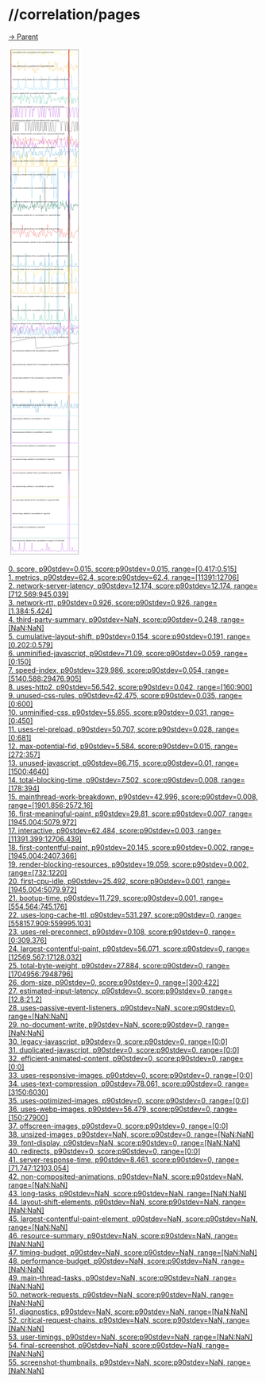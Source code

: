 
# //correlation/pages

[→ Parent](../..)

![PLOT: correlation](./correlation.svg)

[0. score, p90stdev=0.015, score:p90stdev=0.015, range=[0.417:0.515]](../../meta/score/samples/pages)  
[1. metrics, p90stdev=62.4, score:p90stdev=62.4, range=[11391:12706]](../../metrics/samples/pages/)  
[2. network-server-latency, p90stdev=12.174, score:p90stdev=12.174, range=[712.569:945.039]](../../network-server-latency/samples/pages/)  
[3. network-rtt, p90stdev=0.926, score:p90stdev=0.926, range=[1.384:5.424]](../../network-rtt/samples/pages/)  
[4. third-party-summary, p90stdev=NaN, score:p90stdev=0.248, range=[NaN:NaN]](../../third-party-summary/samples/pages/)  
[5. cumulative-layout-shift, p90stdev=0.154, score:p90stdev=0.191, range=[0.202:0.579]](../../cumulative-layout-shift/samples/pages/)  
[6. unminified-javascript, p90stdev=71.09, score:p90stdev=0.059, range=[0:150]](../../unminified-javascript/samples/pages/)  
[7. speed-index, p90stdev=329.986, score:p90stdev=0.054, range=[5140.588:29476.905]](../../speed-index/samples/pages/)  
[8. uses-http2, p90stdev=56.542, score:p90stdev=0.042, range=[160:900]](../../uses-http2/samples/pages/)  
[9. unused-css-rules, p90stdev=42.475, score:p90stdev=0.035, range=[0:600]](../../unused-css-rules/samples/pages/)  
[10. unminified-css, p90stdev=55.655, score:p90stdev=0.031, range=[0:450]](../../unminified-css/samples/pages/)  
[11. uses-rel-preload, p90stdev=50.707, score:p90stdev=0.028, range=[0:681]](../../uses-rel-preload/samples/pages/)  
[12. max-potential-fid, p90stdev=5.584, score:p90stdev=0.015, range=[272:357]](../../max-potential-fid/samples/pages/)  
[13. unused-javascript, p90stdev=86.715, score:p90stdev=0.01, range=[1500:4640]](../../unused-javascript/samples/pages/)  
[14. total-blocking-time, p90stdev=7.502, score:p90stdev=0.008, range=[178:394]](../../total-blocking-time/samples/pages/)  
[15. mainthread-work-breakdown, p90stdev=42.996, score:p90stdev=0.008, range=[1901.856:2572.16]](../../mainthread-work-breakdown/samples/pages/)  
[16. first-meaningful-paint, p90stdev=29.81, score:p90stdev=0.007, range=[1945.004:5079.972]](../../first-meaningful-paint/samples/pages/)  
[17. interactive, p90stdev=62.484, score:p90stdev=0.003, range=[11391.399:12706.439]](../../interactive/samples/pages/)  
[18. first-contentful-paint, p90stdev=20.145, score:p90stdev=0.002, range=[1945.004:2407.366]](../../first-contentful-paint/samples/pages/)  
[19. render-blocking-resources, p90stdev=19.059, score:p90stdev=0.002, range=[732:1220]](../../render-blocking-resources/samples/pages/)  
[20. first-cpu-idle, p90stdev=25.492, score:p90stdev=0.001, range=[1945.004:5079.972]](../../first-cpu-idle/samples/pages/)  
[21. bootup-time, p90stdev=11.729, score:p90stdev=0.001, range=[554.564:745.176]](../../bootup-time/samples/pages/)  
[22. uses-long-cache-ttl, p90stdev=531.297, score:p90stdev=0, range=[558157.909:559995.103]](../../uses-long-cache-ttl/samples/pages/)  
[23. uses-rel-preconnect, p90stdev=0.108, score:p90stdev=0, range=[0:309.376]](../../uses-rel-preconnect/samples/pages/)  
[24. largest-contentful-paint, p90stdev=56.071, score:p90stdev=0, range=[12569.567:17128.032]](../../largest-contentful-paint/samples/pages/)  
[25. total-byte-weight, p90stdev=27.884, score:p90stdev=0, range=[1704956:7948796]](../../total-byte-weight/samples/pages/)  
[26. dom-size, p90stdev=0, score:p90stdev=0, range=[300:422]](../../dom-size/samples/pages/)  
[27. estimated-input-latency, p90stdev=0, score:p90stdev=0, range=[12.8:21.2]](../../estimated-input-latency/samples/pages/)  
[28. uses-passive-event-listeners, p90stdev=NaN, score:p90stdev=0, range=[NaN:NaN]](../../uses-passive-event-listeners/samples/pages/)  
[29. no-document-write, p90stdev=NaN, score:p90stdev=0, range=[NaN:NaN]](../../no-document-write/samples/pages/)  
[30. legacy-javascript, p90stdev=0, score:p90stdev=0, range=[0:0]](../../legacy-javascript/samples/pages/)  
[31. duplicated-javascript, p90stdev=0, score:p90stdev=0, range=[0:0]](../../duplicated-javascript/samples/pages/)  
[32. efficient-animated-content, p90stdev=0, score:p90stdev=0, range=[0:0]](../../efficient-animated-content/samples/pages/)  
[33. uses-responsive-images, p90stdev=0, score:p90stdev=0, range=[0:0]](../../uses-responsive-images/samples/pages/)  
[34. uses-text-compression, p90stdev=78.061, score:p90stdev=0, range=[3150:6030]](../../uses-text-compression/samples/pages/)  
[35. uses-optimized-images, p90stdev=0, score:p90stdev=0, range=[0:0]](../../uses-optimized-images/samples/pages/)  
[36. uses-webp-images, p90stdev=56.479, score:p90stdev=0, range=[150:27900]](../../uses-webp-images/samples/pages/)  
[37. offscreen-images, p90stdev=0, score:p90stdev=0, range=[0:0]](../../offscreen-images/samples/pages/)  
[38. unsized-images, p90stdev=NaN, score:p90stdev=0, range=[NaN:NaN]](../../unsized-images/samples/pages/)  
[39. font-display, p90stdev=NaN, score:p90stdev=0, range=[NaN:NaN]](../../font-display/samples/pages/)  
[40. redirects, p90stdev=0, score:p90stdev=0, range=[0:0]](../../redirects/samples/pages/)  
[41. server-response-time, p90stdev=8.461, score:p90stdev=0, range=[71.747:12103.054]](../../server-response-time/samples/pages/)  
[42. non-composited-animations, p90stdev=NaN, score:p90stdev=NaN, range=[NaN:NaN]](../../non-composited-animations/samples/pages/)  
[43. long-tasks, p90stdev=NaN, score:p90stdev=NaN, range=[NaN:NaN]](../../long-tasks/samples/pages/)  
[44. layout-shift-elements, p90stdev=NaN, score:p90stdev=NaN, range=[NaN:NaN]](../../layout-shift-elements/samples/pages/)  
[45. largest-contentful-paint-element, p90stdev=NaN, score:p90stdev=NaN, range=[NaN:NaN]](../../largest-contentful-paint-element/samples/pages/)  
[46. resource-summary, p90stdev=NaN, score:p90stdev=NaN, range=[NaN:NaN]](../../resource-summary/samples/pages/)  
[47. timing-budget, p90stdev=NaN, score:p90stdev=NaN, range=[NaN:NaN]](../../timing-budget/samples/pages/)  
[48. performance-budget, p90stdev=NaN, score:p90stdev=NaN, range=[NaN:NaN]](../../performance-budget/samples/pages/)  
[49. main-thread-tasks, p90stdev=NaN, score:p90stdev=NaN, range=[NaN:NaN]](../../main-thread-tasks/samples/pages/)  
[50. network-requests, p90stdev=NaN, score:p90stdev=NaN, range=[NaN:NaN]](../../network-requests/samples/pages/)  
[51. diagnostics, p90stdev=NaN, score:p90stdev=NaN, range=[NaN:NaN]](../../diagnostics/samples/pages/)  
[52. critical-request-chains, p90stdev=NaN, score:p90stdev=NaN, range=[NaN:NaN]](../../critical-request-chains/samples/pages/)  
[53. user-timings, p90stdev=NaN, score:p90stdev=NaN, range=[NaN:NaN]](../../user-timings/samples/pages/)  
[54. final-screenshot, p90stdev=NaN, score:p90stdev=NaN, range=[NaN:NaN]](../../final-screenshot/samples/pages/)  
[55. screenshot-thumbnails, p90stdev=NaN, score:p90stdev=NaN, range=[NaN:NaN]](../../screenshot-thumbnails/samples/pages/)  
